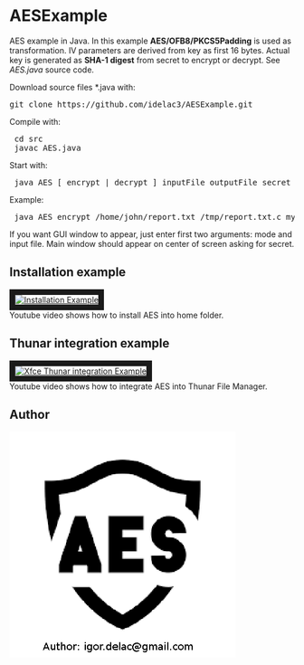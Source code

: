 # AESExample

AES example in Java. In this example <B>AES/OFB8/PKCS5Padding</B> is used as transformation. IV parameters are derived from key as first 16 bytes. Actual key is generated as <B>SHA-1 digest</B> from secret to encrypt or decrypt. See <I>AES.java</I> source code. 

Download source files *.java with:
<PRE>
git clone https://github.com/idelac3/AESExample.git
</PRE>
Compile with:
<PRE>
 cd src
 javac AES.java
</PRE>
Start with:
<PRE>
 java AES [ encrypt | decrypt ] inputFile outputFile secret
</PRE>
Example:
<PRE>
 java AES encrypt /home/john/report.txt /tmp/report.txt.c mysecret123 
</PRE>
If you want GUI window to appear, just enter first two arguments: mode and input file. Main window should appear on center of screen asking for secret.

## Installation example

<a href="http://www.youtube.com/watch?feature=player_embedded&v=F_qGHkNohAc
" target="_blank"><img src="http://img.youtube.com/vi/F_qGHkNohAc/0.jpg" 
alt="Installation Example" width="240" height="180" border="10" /></a>
<BR>
Youtube video shows how to install AES into home folder.

## Thunar integration example

<a href="http://www.youtube.com/watch?feature=player_embedded&v=Yp0JzcDz_Y78
" target="_blank"><img src="http://img.youtube.com/vi/p0JzcDz_Y78/0.jpg" 
alt="Xfce Thunar integration Example" width="240" height="180" border="10" /></a>
<BR>
Youtube video shows how to integrate AES into Thunar File Manager.

## Author

![aes](aes.gif)